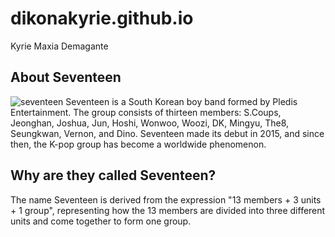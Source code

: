 # dikonakyrie.github.io
Kyrie Maxia Demagante
## About Seventeen
![seventeen](https://dailynexus.s3.us-west-1.amazonaws.com/dailynexus/wp-content/uploads/2022/09/22150717/kpop-draft-1.jpg)
Seventeen is a South Korean boy band formed by Pledis Entertainment. The group consists of thirteen members: S.Coups, Jeonghan, Joshua, Jun, Hoshi, Wonwoo, Woozi, DK, Mingyu, The8, Seungkwan, Vernon, and Dino. Seventeen made its debut in 2015, and since then, the K-pop group has become a worldwide phenomenon.
## Why are they called Seventeen?
The name Seventeen is derived from the expression "13 members + 3 units + 1 group", representing how the 13 members are divided into three different units and come together to form one group.
